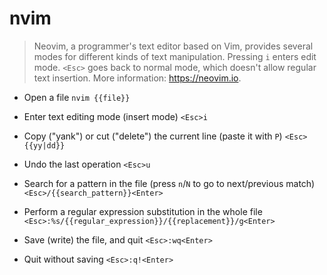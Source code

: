 # nvim
> Neovim, a programmer's text editor based on Vim, provides several modes for different kinds of text manipulation.
> Pressing `i` enters edit mode. `<Esc>` goes back to normal mode, which doesn't allow regular text insertion.
> More information: <https://neovim.io>.

- Open a file
`nvim {{file}}`

- Enter text editing mode (insert mode)
`<Esc>i`

- Copy ("yank") or cut ("delete") the current line (paste it with `P`)
`<Esc>{{yy|dd}}`

- Undo the last operation
`<Esc>u`

- Search for a pattern in the file (press `n`/`N` to go to next/previous match)
`<Esc>/{{search_pattern}}<Enter>`

- Perform a regular expression substitution in the whole file
`<Esc>:%s/{{regular_expression}}/{{replacement}}/g<Enter>`

- Save (write) the file, and quit
`<Esc>:wq<Enter>`

- Quit without saving
`<Esc>:q!<Enter>`
